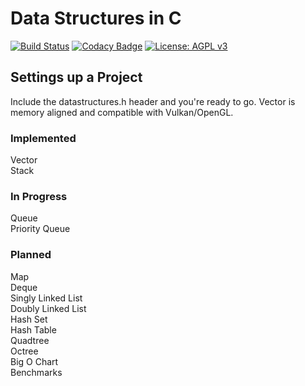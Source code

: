 # Data Structures in C

[![Build Status](https://travis-ci.org/Zalrioth/data-structures-in-c.svg?branch=master)](https://travis-ci.org/Zalrioth/data-structures-in-c)
[![Codacy Badge](https://api.codacy.com/project/badge/Grade/c41a5345402f4831a1f09af4f2961b74)](https://www.codacy.com/app/Zalrioth/data-structures-in-c?utm_source=github.com&amp;utm_medium=referral&amp;utm_content=Zalrioth/data-structures-in-c&amp;utm_campaign=Badge_Grade)
[![License: AGPL v3](https://img.shields.io/badge/License-AGPL%20v3-blue.svg)](https://www.gnu.org/licenses/agpl-3.0)

## Settings up a Project

Include the datastructures.h header and you're ready to go. Vector is memory aligned and compatible with Vulkan/OpenGL.

### Implemented

Vector<br/>
Stack<br/>

### In Progress

Queue<br/>
Priority Queue<br/>

### Planned

Map<br/>
Deque<br/>
Singly Linked List<br/>
Doubly Linked List<br/>
Hash Set<br/>
Hash Table<br/>
Quadtree<br/>
Octree<br/>
Big O Chart<br/>
Benchmarks<br/>
